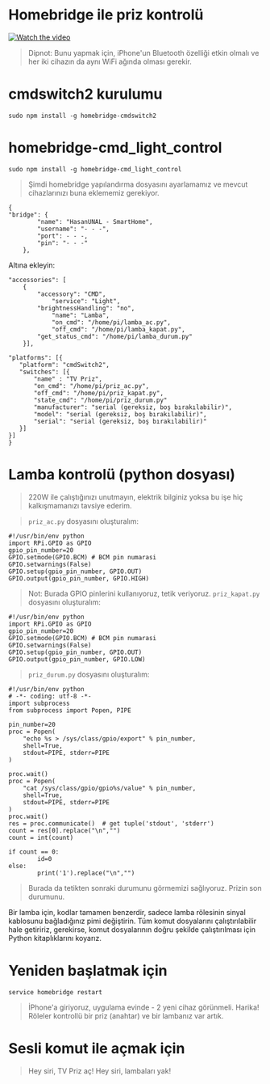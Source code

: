 # Homebridge ile priz kontrolü

[![Watch the video](https://i.ytimg.com/vi/TdzTcXB5iyU/hqdefault.jpg)](https://www.youtube.com/watch?v=TdzTcXB5iyU)


> Dipnot: Bunu yapmak için, iPhone'un Bluetooth özelliği etkin olmalı ve her iki cihazın da aynı WiFi ağında olması gerekir. 
# cmdswitch2 kurulumu
```
sudo npm install -g homebridge-cmdswitch2
```
# homebridge-cmd_light_control
```
sudo npm install -g homebridge-cmd_light_control
```
> Şimdi homebridge yapılandırma dosyasını ayarlamamız ve mevcut cihazlarınızı buna eklememiz gerekiyor.
```
{
"bridge": {
        "name": "HasanUNAL - SmartHome",
        "username": "- - -",
        "port": - - -,
        "pin": "- - -"
    },
 ```
Altına ekleyin:
```
"accessories": [
	{  
	    "accessory": "CMD",
     	    "service": "Light",
	    "brightnessHandling": "no",
            "name": "Lamba",
            "on_cmd": "/home/pi/lamba_ac.py",
            "off_cmd": "/home/pi/lamba_kapat.py",
	    "get_status_cmd": "/home/pi/lamba_durum.py"
	}],
 
"platforms": [{
   "platform": "cmdSwitch2",
   "switches": [{
       "name" : "TV Priz",
       "on_cmd": "/home/pi/priz_ac.py",
       "off_cmd": "/home/pi/priz_kapat.py",
       "state_cmd": "/home/pi/priz_durum.py"
       "manufacturer": "serial (gereksiz, boş bırakılabilir)",
       "model": "serial (gereksiz, boş bırakılabilir)",
       "serial": "serial (gereksiz, boş bırakılabilir)"
   }]
}]
}
```
# Lamba kontrolü (python dosyası)
> 220W ile çalıştığınızı unutmayın, elektrik bilginiz yoksa bu işe hiç kalkışmamanızı tavsiye ederim.

> `priz_ac.py` dosyasını oluşturalım:
```
#!/usr/bin/env python
import RPi.GPIO as GPIO
gpio_pin_number=20
GPIO.setmode(GPIO.BCM) # BCM pin numarasi
GPIO.setwarnings(False)
GPIO.setup(gpio_pin_number, GPIO.OUT) 
GPIO.output(gpio_pin_number, GPIO.HIGH) 
```
> Not: Burada GPIO pinlerini kullanıyoruz, tetik veriyoruz.
> `priz_kapat.py` dosyasını oluşturalım:
```
#!/usr/bin/env python
import RPi.GPIO as GPIO
gpio_pin_number=20
GPIO.setmode(GPIO.BCM) # BCM pin numarasi
GPIO.setwarnings(False)
GPIO.setup(gpio_pin_number, GPIO.OUT) 
GPIO.output(gpio_pin_number, GPIO.LOW)
```

> `priz_durum.py` dosyasını oluşturalım:
```
#!/usr/bin/env python
# -*- coding: utf-8 -*-
import subprocess
from subprocess import Popen, PIPE
 
pin_number=20
proc = Popen(
    "echo %s > /sys/class/gpio/export" % pin_number,
    shell=True,
    stdout=PIPE, stderr=PIPE
)
 
proc.wait() 
proc = Popen(
    "cat /sys/class/gpio/gpio%s/value" % pin_number,
    shell=True,
    stdout=PIPE, stderr=PIPE
)
proc.wait()
res = proc.communicate()  # get tuple('stdout', 'stderr')
count = res[0].replace("\n","")
count = int(count)
 
if count == 0:
        id=0
else:
        print('1').replace("\n","")
```
> Burada da tetikten sonraki durumunu görmemizi sağlıyoruz. Prizin son durumunu.

Bir lamba için, kodlar tamamen benzerdir, sadece lamba rölesinin sinyal kablosunu bağladığınız pimi değiştirin. Tüm komut dosyalarını çalıştırılabilir hale getiririz, gerekirse, komut dosyalarının doğru şekilde çalıştırılması için Python kitaplıklarını koyarız.

# Yeniden başlatmak için
```
service homebridge restart
```
> İPhone'a giriyoruz, uygulama evinde - 2 yeni cihaz görünmeli. 
Harika! Röleler kontrollü bir priz (anahtar) ve bir lambanız var artık. 

# Sesli komut ile açmak için
> Hey siri, TV Priz aç!
> Hey siri, lambaları yak!
